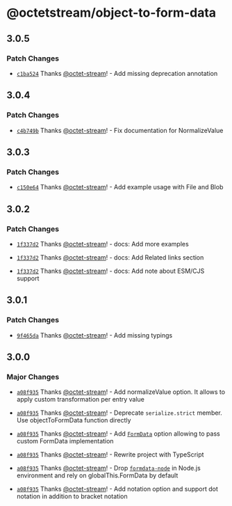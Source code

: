 # @octetstream/object-to-form-data

## 3.0.5

### Patch Changes

- [`c1ba524`](https://github.com/octet-stream/object-to-form-data/commit/c1ba524baac65fd736f1ad2cb666cb23d66d55ef) Thanks [@octet-stream](https://github.com/octet-stream)! - Add missing deprecation annotation

## 3.0.4

### Patch Changes

- [`c4b749b`](https://github.com/octet-stream/object-to-form-data/commit/c4b749bc25bc2182f8d47c97f9ae255ab8df0539) Thanks [@octet-stream](https://github.com/octet-stream)! - Fix documentation for NormalizeValue

## 3.0.3

### Patch Changes

- [`c150e64`](https://github.com/octet-stream/object-to-form-data/commit/c150e64645e8e224fe94f8084f1862755e32b256) Thanks [@octet-stream](https://github.com/octet-stream)! - Add example usage with File and Blob

## 3.0.2

### Patch Changes

- [`1f337d2`](https://github.com/octet-stream/object-to-form-data/commit/1f337d2360cbfa2b33fa897b533f767ee669f47a) Thanks [@octet-stream](https://github.com/octet-stream)! - docs: Add more examples

- [`1f337d2`](https://github.com/octet-stream/object-to-form-data/commit/1f337d2360cbfa2b33fa897b533f767ee669f47a) Thanks [@octet-stream](https://github.com/octet-stream)! - docs: Add Related links section

- [`1f337d2`](https://github.com/octet-stream/object-to-form-data/commit/1f337d2360cbfa2b33fa897b533f767ee669f47a) Thanks [@octet-stream](https://github.com/octet-stream)! - docs: Add note about ESM/CJS support

## 3.0.1

### Patch Changes

- [`9f465da`](https://github.com/octet-stream/object-to-form-data/commit/9f465daaa4cf4048ec46e48a04191c2e1b837261) Thanks [@octet-stream](https://github.com/octet-stream)! - Add missing typings

## 3.0.0

### Major Changes

- [`a08f935`](https://github.com/octet-stream/object-to-form-data/commit/a08f9355efd4bb526e304d7cc59598fc1cd9c655) Thanks [@octet-stream](https://github.com/octet-stream)! - Add normalizeValue option. It allows to apply custom transformation per entry value

- [`a08f935`](https://github.com/octet-stream/object-to-form-data/commit/a08f9355efd4bb526e304d7cc59598fc1cd9c655) Thanks [@octet-stream](https://github.com/octet-stream)! - Deprecate `serialize.strict` member. Use objectToFormData function directly

- [`a08f935`](https://github.com/octet-stream/object-to-form-data/commit/a08f9355efd4bb526e304d7cc59598fc1cd9c655) Thanks [@octet-stream](https://github.com/octet-stream)! - Add [`FormData`](https://developer.mozilla.org/en-US/docs/Web/API/FormData) option allowing to pass custom FormData implementation

- [`a08f935`](https://github.com/octet-stream/object-to-form-data/commit/a08f9355efd4bb526e304d7cc59598fc1cd9c655) Thanks [@octet-stream](https://github.com/octet-stream)! - Rewrite project with TypeScript

- [`a08f935`](https://github.com/octet-stream/object-to-form-data/commit/a08f9355efd4bb526e304d7cc59598fc1cd9c655) Thanks [@octet-stream](https://github.com/octet-stream)! - Drop [`formdata-node`](https://npmjs.com/package/formdata-node) in Node.js environment and rely on globalThis.FormData by default

- [`a08f935`](https://github.com/octet-stream/object-to-form-data/commit/a08f9355efd4bb526e304d7cc59598fc1cd9c655) Thanks [@octet-stream](https://github.com/octet-stream)! - Add notation option and support dot notation in addition to bracket notation
